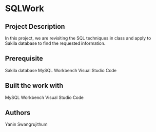 # SQLWork

## Project Description
In this project, we are revisiting the SQL techniques in class and apply to Sakila database to find the requested information.
## Prerequisite
Sakila database
MySQL Workbench
Visual Studio Code
## Built the work with
MySQL Workbench
Visual Studio Code
## Authors
Yanin Swangrujithum

